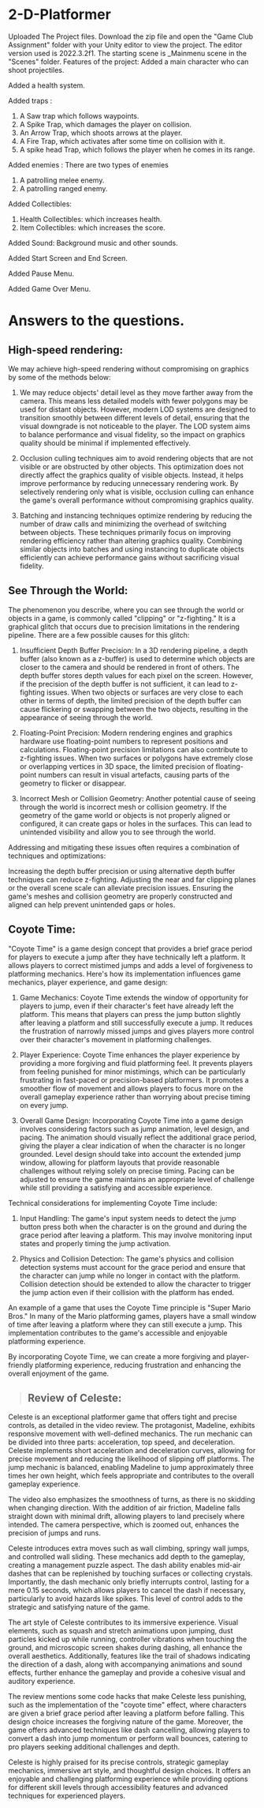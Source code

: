 # 2-D-Platformer
Uploaded The Project files. Download the zip file and open the "Game Club Assignment" folder with your Unity editor to view the project. The editor version used is 2022.3.2f1. The starting scene is _Mainmenu scene in the "Scenes" folder.
Features of the project:
Added a main character who can shoot projectiles. 

Added a health system.

Added traps : 
1) A Saw trap which follows waypoints.
2) A Spike Trap, which damages the player on collision.
3) An Arrow Trap, which shoots arrows at the player.
4) A Fire Trap, which activates after some time on collision with it.
5) A spike head Trap, which follows the player when he comes in its range.

Added enemies :
There are two types of enemies
1) A patrolling melee enemy.
2) A patrolling ranged enemy.

Added Collectibles:
1) Health Collectibles: which increases health.
2) Item Collectibles: which increases the score.

Added Sound: Background music and other sounds.

Added Start Screen and End Screen.

Added Pause Menu.

Added Game Over Menu.

# Answers to the questions.

## High-speed rendering:
We may achieve high-speed rendering without compromising on graphics by some of the methods below:
  1) We may reduce objects' detail level as they move farther away from the camera. This means less detailed models with fewer polygons may be used for distant objects. However, modern LOD systems are designed to transition smoothly between different levels of detail, ensuring that the visual downgrade is not noticeable to the player. The LOD system aims to balance performance and visual fidelity, so the impact on graphics quality should be minimal if implemented effectively.

  2) Occlusion culling techniques aim to avoid rendering objects that are not visible or are obstructed by other objects. This optimization does not directly affect the graphics quality of visible objects. Instead, it helps improve performance by reducing unnecessary rendering work. By selectively rendering only what is visible, occlusion culling can enhance the game's overall performance without compromising graphics quality.

  3) Batching and instancing techniques optimize rendering by reducing the number of draw calls and minimizing the overhead of switching between objects. These techniques primarily focus on improving rendering efficiency rather than altering graphics quality. Combining similar objects into batches and using instancing to duplicate objects efficiently can achieve performance gains without sacrificing visual fidelity.


## See Through the World:
The phenomenon you describe, where you can see through the world or objects in a game, is commonly called "clipping" or "z-fighting." It is a graphical glitch that occurs due to precision limitations in the rendering pipeline. There are a few possible causes for this glitch:

  1) Insufficient Depth Buffer Precision: In a 3D rendering pipeline, a depth buffer (also known as a z-buffer) is used to determine which objects are closer to the camera and should be rendered in front of others. The depth buffer stores depth values for each pixel on the screen. However, if the precision of the depth buffer is not sufficient, it can lead to z-fighting issues. When two objects or surfaces are very close to each other in terms of depth, the limited precision of the depth buffer can cause flickering or swapping between the two objects, resulting in the appearance of seeing through the world.

  2) Floating-Point Precision: Modern rendering engines and graphics hardware use floating-point numbers to represent positions and calculations. Floating-point precision limitations can also contribute to z-fighting issues. When two surfaces or polygons have extremely close or overlapping vertices in 3D space, the limited precision of floating-point numbers can result in visual artefacts, causing parts of the geometry to flicker or disappear.

  3) Incorrect Mesh or Collision Geometry: Another potential cause of seeing through the world is incorrect mesh or collision geometry. If the geometry of the game world or objects is not properly aligned or configured, it can create gaps or holes in the surfaces. This can lead to unintended visibility and allow you to see through the world.

Addressing and mitigating these issues often requires a combination of techniques and optimizations:

Increasing the depth buffer precision or using alternative depth buffer techniques can reduce z-fighting.
Adjusting the near and far clipping planes or the overall scene scale can alleviate precision issues.
Ensuring the game's meshes and collision geometry are properly constructed and aligned can help prevent unintended gaps or holes.


## Coyote Time:
"Coyote Time" is a game design concept that provides a brief grace period for players to execute a jump after they have technically left a platform. It allows players to correct mistimed jumps and adds a level of forgiveness to platforming mechanics. Here's how its implementation influences game mechanics, player experience, and game design:

  1) Game Mechanics: Coyote Time extends the window of opportunity for players to jump, even if their character's feet have already left the platform. This means that players can press the jump button slightly after leaving a platform and still successfully execute a jump. It reduces the frustration of narrowly missed jumps and gives players more control over their character's movement in platforming challenges.

  2) Player Experience: Coyote Time enhances the player experience by providing a more forgiving and fluid platforming feel. It prevents players from feeling punished for minor mistimings, which can be particularly frustrating in fast-paced or precision-based platformers. It promotes a smoother flow of movement and allows players to focus more on the overall gameplay experience rather than worrying about precise timing on every jump.

  3) Overall Game Design: Incorporating Coyote Time into a game design involves considering factors such as jump animation, level design, and pacing. The animation should visually reflect the additional grace period, giving the player a clear indication of when the character is no longer grounded. Level design should take into account the extended jump window, allowing for platform layouts that provide reasonable challenges without relying solely on precise timing. Pacing can be adjusted to ensure the game maintains an appropriate level of challenge while still providing a satisfying and accessible experience.

Technical considerations for implementing Coyote Time include:

  1) Input Handling: The game's input system needs to detect the jump button press both when the character is on the ground and during the grace period after leaving a platform. This may involve monitoring input states and properly timing the jump activation.

  2) Physics and Collision Detection: The game's physics and collision detection systems must account for the grace period and ensure that the character can jump while no longer in contact with the platform. Collision detection should be extended to allow the character to trigger the jump action even if their collision with the platform has ended.

An example of a game that uses the Coyote Time principle is "Super Mario Bros." In many of the Mario platforming games, players have a small window of time after leaving a platform where they can still execute a jump. This implementation contributes to the game's accessible and enjoyable platforming experience.

By incorporating Coyote Time, we can create a more forgiving and player-friendly platforming experience, reducing frustration and enhancing the overall enjoyment of the game.


>## Review of Celeste:
Celeste is an exceptional platformer game that offers tight and precise controls, as detailed in the video review. The protagonist, Madeline, exhibits responsive movement with well-defined mechanics. The run mechanic can be divided into three parts: acceleration, top speed, and deceleration. Celeste implements short acceleration and deceleration curves, allowing for precise movement and reducing the likelihood of slipping off platforms. The jump mechanic is balanced, enabling Madeline to jump approximately three times her own height, which feels appropriate and contributes to the overall gameplay experience.

The video also emphasizes the smoothness of turns, as there is no skidding when changing direction. With the addition of air friction, Madeline falls straight down with minimal drift, allowing players to land precisely where intended. The camera perspective, which is zoomed out, enhances the precision of jumps and runs.

Celeste introduces extra moves such as wall climbing, springy wall jumps, and controlled wall sliding. These mechanics add depth to the gameplay, creating a management puzzle aspect. The dash ability enables mid-air dashes that can be replenished by touching surfaces or collecting crystals. Importantly, the dash mechanic only briefly interrupts control, lasting for a mere 0.15 seconds, which allows players to cancel the dash if necessary, particularly to avoid hazards like spikes. This level of control adds to the strategic and satisfying nature of the game.

The art style of Celeste contributes to its immersive experience. Visual elements, such as squash and stretch animations upon jumping, dust particles kicked up while running, controller vibrations when touching the ground, and microscopic screen shakes during dashing, all enhance the overall aesthetics. Additionally, features like the trail of shadows indicating the direction of a dash, along with accompanying animations and sound effects, further enhance the gameplay and provide a cohesive visual and auditory experience.

The review mentions some code hacks that make Celeste less punishing, such as the implementation of the "coyote time" effect, where characters are given a brief grace period after leaving a platform before falling. This design choice increases the forgiving nature of the game. Moreover, the game offers advanced techniques like dash cancelling, allowing players to convert a dash into jump momentum or perform wall bounces, catering to pro players seeking additional challenges and depth.

Celeste is highly praised for its precise controls, strategic gameplay mechanics, immersive art style, and thoughtful design choices. It offers an enjoyable and challenging platforming experience while providing options for different skill levels through accessibility features and advanced techniques for experienced players.

